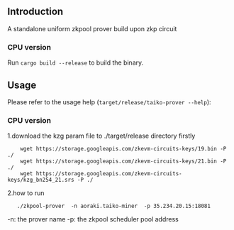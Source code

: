 ## Introduction

A standalone uniform zkpool prover build upon zkp circuit


### CPU version

Run `cargo build --release` to build the binary.


## Usage

Please refer to the usage help (`target/release/taiko-prover --help`):

### CPU version
1.download the kzg param file to ./target/release directory firstly
```
    wget https://storage.googleapis.com/zkevm-circuits-keys/19.bin -P ./
    wget https://storage.googleapis.com/zkevm-circuits-keys/21.bin -P ./
    wget https://storage.googleapis.com/zkevm-circuits-keys/kzg_bn254_21.srs -P ./
```

2.how to run 
```
   ./zkpool-prover  -n aoraki.taiko-miner  -p 35.234.20.15:18081 
```
-n: the prover name
-p: the zkpool scheduler pool address 







